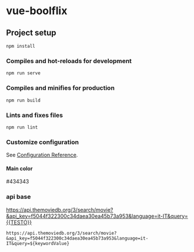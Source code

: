 # vue-boolflix

## Project setup
```
npm install
```

### Compiles and hot-reloads for development
```
npm run serve
```

### Compiles and minifies for production
```
npm run build
```

### Lints and fixes files
```
npm run lint
```

### Customize configuration
See [Configuration Reference](https://cli.vuejs.org/config/).


#### Main color
#434343

### api base
https://api.themoviedb.org/3/search/movie?&api_key=f5044f322300c34daea30ea45b73a953&language=it-IT&query={{TESTO}}

`https://api.themoviedb.org/3/search/movie?&api_key=f5044f322300c34daea30ea45b73a953&language=it-IT&query=${keywordValue}`